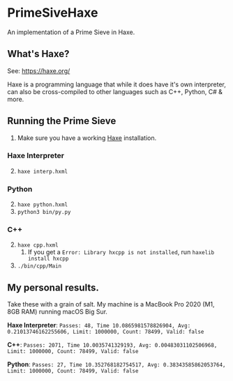 # PrimeSiveHaxe

An implementation of a Prime Sieve in Haxe.

## What's Haxe?

See: https://haxe.org/

Haxe is a programming language that while it does have it's own interpreter, can also be cross-compiled to other languages such as C++, Python, C# & more.

## Running the Prime Sieve

1. Make sure you have a working [Haxe](https://haxe.org/) installation.

### Haxe Interpreter

2. `haxe interp.hxml`

### Python

2. `haxe python.hxml`
3. `python3 bin/py.py`

### C++

2. `haxe cpp.hxml`
   1. If you get a `Error: Library hxcpp is not installed`, run `haxelib install hxcpp`
3. `./bin/cpp/Main`

## My personal results.

Take these with a grain of salt. My machine is a MacBook Pro 2020 (M1, 8GB RAM) running macOS Big Sur.

**Haxe Interpreter**: `Passes: 48, Time 10.0865981578826904, Avg: 0.21013746162255606, Limit: 1000000, Count: 78499, Valid: false`

**C++**: `Passes: 2071, Time 10.0035741329193, Avg: 0.00483031102506968, Limit: 1000000, Count: 78499, Valid: false`

**Python**: `Passes: 27, Time 10.352768182754517, Avg: 0.38343585862053764, Limit: 1000000, Count: 78499, Valid: false`
